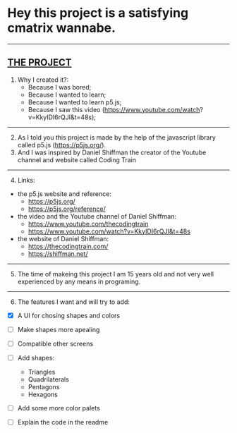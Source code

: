    # Hey this project is a satisfying cmatrix wannabe.
---
   [THE PROJECT](https://ytinoooon.github.io/js_rain/index.html)
---
1. Why I created it?:
    - Because I was bored;
    - Because I wanted to learn;
    - Because I wanted to learn p5.js;
    - Because I saw this video (https://www.youtube.com/watch?  v=KkyIDI6rQJI&t=48s);
---
2. As I told you this project is made by the help of the javascript library called p5.js (https://p5js.org/).
3. And I was inspired by Daniel Shiffman the creator of the Youtube channel and website called Coding Train
---
4. Links:
  * the p5.js website and reference: 
    - https://p5js.org/
    - https://p5js.org/reference/
  * the video and the Youtube channel of Daniel Shiffman: 
    - https://www.youtube.com/thecodingtrain
    - https://www.youtube.com/watch?v=KkyIDI6rQJI&t=48s
  * the website of Daniel Shiffman: 
    - https://thecodingtrain.com/
    - https://shiffman.net/
---
5. The time of makeing this project I am 15 years old and not very well experienced by any means in programing.
---
6. The features I want and will try to add:
- [x] A UI for chosing shapes and colors 
- [ ] Make shapes more apealing
- [ ] Compatible other screens
- [ ] Add shapes: 
  - Triangles
  - Quadrilaterals
  - Pentagons
  - Hexagons
- [ ] Add some more color palets
- [ ] Explain the code in the readme

 